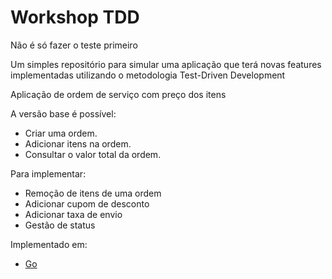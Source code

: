 # Workshop TDD
Não é só fazer o teste primeiro


Um simples repositório para simular uma aplicação que terá novas features
implementadas utilizando o metodologia Test-Driven Development


Aplicação de ordem de serviço com preço dos itens

A versão base é possível:
- Criar uma ordem.
- Adicionar itens na ordem.
- Consultar o valor total da ordem.

Para implementar:

- Remoção de itens de uma ordem
- Adicionar cupom de desconto
- Adicionar taxa de envio
- Gestão de status

Implementado em:
- [Go](./go/README.md)

